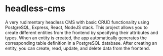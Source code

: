 # headless-cms
 A very rudimentary headless CMS with basic CRUD functionality using PostgreSQL, Express, React, NodeJS stack. This project allows you to create different entities from the frontend by specifying their attributes and types. When an entity is created, the app automatically generates the corresponding table definition in a PostgreSQL database. After creating an entity, you can create, read, update, and delete data from the frontend.
